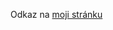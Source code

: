 Odkaz na [moji stránku](https://pslib-cz.github.io/2022-p2b-web-hm-building-MaxSalomon1/index_mobile.html)